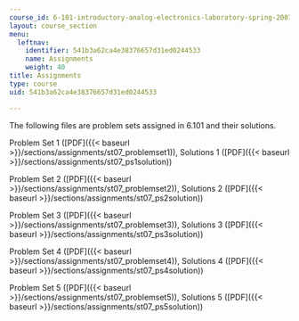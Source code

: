 ```yaml
---
course_id: 6-101-introductory-analog-electronics-laboratory-spring-2007
layout: course_section
menu:
  leftnav:
    identifier: 541b3a62ca4e38376657d31ed0244533
    name: Assignments
    weight: 40
title: Assignments
type: course
uid: 541b3a62ca4e38376657d31ed0244533

---
```


The following files are problem sets assigned in 6.101 and their solutions.

Problem Set 1 ([PDF]({{< baseurl >}}/sections/assignments/st07_problemset1)), Solutions 1 ([PDF]({{< baseurl >}}/sections/assignments/st07_ps1solution))

Problem Set 2 ([PDF]({{< baseurl >}}/sections/assignments/st07_problemset2)), Solutions 2 ([PDF]({{< baseurl >}}/sections/assignments/st07_ps2solution))

Problem Set 3 ([PDF]({{< baseurl >}}/sections/assignments/st07_problemset3)), Solutions 3 ([PDF]({{< baseurl >}}/sections/assignments/st07_ps3solution))

Problem Set 4 ([PDF]({{< baseurl >}}/sections/assignments/st07_problemset4)), Solutions 4 ([PDF]({{< baseurl >}}/sections/assignments/st07_ps4solution))

Problem Set 5 ([PDF]({{< baseurl >}}/sections/assignments/st07_problemset5)), Solutions 5 ([PDF]({{< baseurl >}}/sections/assignments/st07_ps5solution))